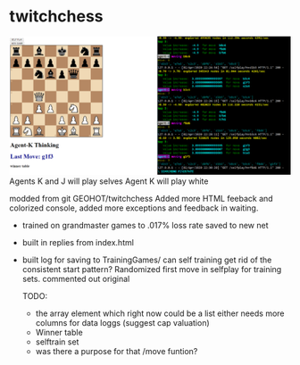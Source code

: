 # twitchchess

<img width=600px src="https://raw.githubusercontent.com/geohot/twitchchess/master/screenshot.png" />
Agents K and J will play selves
Agent K will play white

modded from git GEOHOT/twitchchess
Added more HTML feeback and colorized console, added more exceptions and feedback in waiting.
- trained on grandmaster games to .017% loss rate saved to new net
- built in replies from index.html
- built log for saving to TrainingGames/ 
	can self training get rid of the consistent start pattern?
	Randomized first move in selfplay for training sets. commented out original

	TODO:
	- the array element which right now could be a list either needs more columns for data loggs (suggest cap valuation)
	- Winner table
	- selftrain set
	- was there a purpose for that /move funtion?

